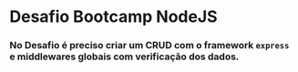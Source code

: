 # Desafio Bootcamp NodeJS

### No Desafio é preciso criar um CRUD com o framework <code>express</code> e middlewares globais com verificação dos dados.
